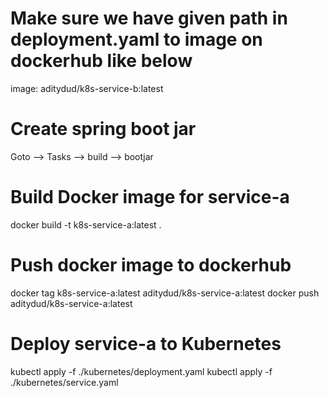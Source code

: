 # Make sure we have given path in deployment.yaml to image on dockerhub like below
image: aditydud/k8s-service-b:latest

# Create spring boot jar
Goto --> Tasks --> build --> bootjar

# Build Docker image for service-a
docker build -t k8s-service-a:latest .

# Push docker image to dockerhub
docker tag k8s-service-a:latest aditydud/k8s-service-a:latest
docker push aditydud/k8s-service-a:latest

# Deploy service-a to Kubernetes
kubectl apply -f ./kubernetes/deployment.yaml
kubectl apply -f ./kubernetes/service.yaml
